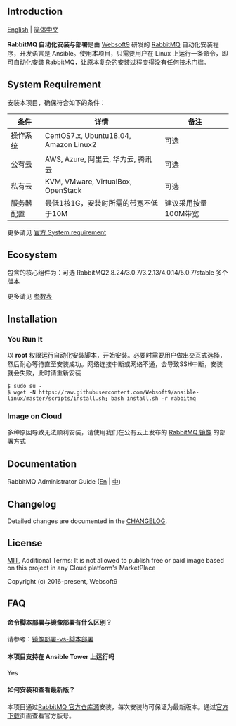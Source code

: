 ## Introduction

[English](/README.md) | [简体中文](/README-zh.md)  

**RabbitMQ 自动化安装与部署**是由 [Websoft9](https://www.websoft9.com) 研发的 [RabbitMQ](https://rabbitmq.io/) 自动化安装程序，开发语言是 Ansible。使用本项目，只需要用户在 Linux 上运行一条命令，即可自动化安装 RabbitMQ，让原本复杂的安装过程变得没有任何技术门槛。  

## System Requirement

安装本项目，确保符合如下的条件：

| 条件       | 详情       | 备注  |
| ------------ | ------------ | ----- |
| 操作系统       | CentOS7.x, Ubuntu18.04, Amazon Linux2       |  可选  |
| 公有云| AWS, Azure, 阿里云, 华为云, 腾讯云 | 可选 |
| 私有云|  KVM, VMware, VirtualBox, OpenStack | 可选 |
| 服务器配置 | 最低1核1G，安装时所需的带宽不低于10M |  建议采用按量100M带宽 |

更多请见 [官方 System requirement](https://www.rabbitmq.com/download.html)

## Ecosystem

包含的核心组件为：可选 RabbitMQ2.8.24/3.0.7/3.2.13/4.0.14/5.0.7/stable 多个版本

更多请见 [参数表](/docs/zh/stack-components.md)

## Installation

### You Run It

以 **root** 权限运行自动化安装脚本，开始安装。必要时需要用户做出交互式选择，然后耐心等待直至安装成功。网络连接中断或网络不通，会导致SSH中断，安装就会失败，此时请重新安装

```
$ sudo su -
$ wget -N https://raw.githubusercontent.com/Websoft9/ansible-linux/master/scripts/install.sh; bash install.sh -r rabbitmq
```

### Image on Cloud 

多种原因导致无法顺利安装，请使用我们在公有云上发布的 [RabbitMQ 镜像](https://apps.websoft9.com/rabbitmq) 的部署方式

## Documentation

RabbitMQ Administrator Guide ([En](https://support.websoft9.com/docs/rabbitmq/zh) | [中](https://support.websoft9.com/docs/rabbitmq/zh))



## Changelog

Detailed changes are documented in the [CHANGELOG](/CHANGELOG.md).

## License

[MIT](http://opensource.org/licenses/MIT), Additional Terms: It is not allowed to publish free or paid image based on this project in any Cloud platform's MarketPlace

Copyright (c) 2016-present, Websoft9

## FAQ

#### 命令脚本部署与镜像部署有什么区别？

请参考：[镜像部署-vs-脚本部署](https://support.websoft9.com/docs/faq/zh/bz-product.html#镜像部署-vs-脚本部署)

#### 本项目支持在 Ansible Tower 上运行吗
Yes

#### 如何安装和查看最新版？

本项目通过[RabbitMQ 官方仓库源](https://packagecloud.io/rabbitmq/rabbitmq-server/install)安装，每次安装均可保证为最新版本。通过[官方下载](https://www.rabbitmq.com/download.html)页面查看官方版号。 
